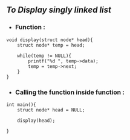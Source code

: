 ## _To Display singly linked list_

- ### Function :

```
void display(struct node* head){
    struct node* temp = head;

    while(temp != NULL){
        printf("%d ", temp->data);
        temp = temp->next;
    }
}
```

- ### Calling the function inside function :

```
int main(){
    struct node* head = NULL;

    display(head);
    
}
```
